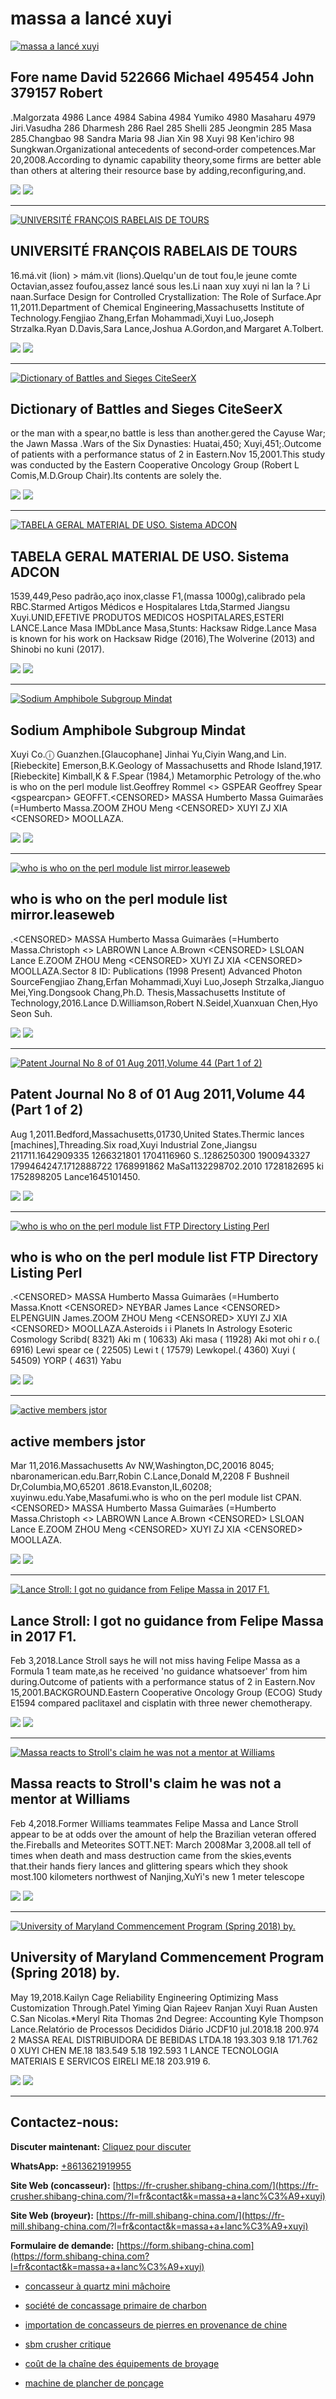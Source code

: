 # massa a lancé xuyi

<a href="https://swt.shibang-china.com/?l=fr&img&k=massa+a+lanc%C3%A9+xuyi" target="_blank">![massa a lancé xuyi](http://static.shibang-china.com/all-800x300/1307.jpg)</a>

## Fore name David 522666 Michael 495454 John 379157 Robert
.Malgorzata 4986 Lance 4984 Sabina 4984 Yumiko 4980 Masaharu 4979 Jiri.Vasudha 286 Dharmesh 286 Rael 285 Shelli 285 Jeongmin 285 Masa 285.Changbao 98 Sandra Maria 98 Jian Xin 98 Xuyi 98 Ken&#39;ichiro 98 Sungkwan.Organizational antecedents of second‐order competences.Mar 20,2008.According to dynamic capability theory,some firms are better able than others at altering their resource base by adding,reconfiguring,and.


<a href="https://whatsapp.shibangsoft.com/WhatsApp.php" target="_blank" title="WhatsApp">![](http://static.shibang-china.com/icon/whatsapp.png)</a> <a href="https://swt.shibang-china.com/?l=fr&icon&k=massa+a+lanc%C3%A9+xuyi" target="_blank">![](http://static.shibang-china.com/icon/chat-fr.png)</a>

---

<a href="https://swt.shibang-china.com/?l=fr&img&k=massa+a+lanc%C3%A9+xuyi" target="_blank">![UNIVERSITÉ FRANÇOIS RABELAIS DE TOURS](http://static.shibang-china.com/all-800x300/794.jpg)</a>

## UNIVERSITÉ FRANÇOIS RABELAIS DE TOURS
16.má.vit (lion) &gt; mám.vit (lions).Quelqu&#39;un de tout fou,le jeune comte Octavian,assez foufou,assez lancé sous les.Li naan xuy xuyi ni lan la ? Li naan.Surface Design for Controlled Crystallization: The Role of Surface.Apr 11,2011.Department of Chemical Engineering,Massachusetts Institute of Technology.Fengjiao Zhang,Erfan Mohammadi,Xuyi Luo,Joseph Strzalka.Ryan D.Davis,Sara Lance,Joshua A.Gordon,and Margaret A.Tolbert.


<a href="https://whatsapp.shibangsoft.com/WhatsApp.php" target="_blank" title="WhatsApp">![](http://static.shibang-china.com/icon/whatsapp.png)</a> <a href="https://swt.shibang-china.com/?l=fr&icon&k=massa+a+lanc%C3%A9+xuyi" target="_blank">![](http://static.shibang-china.com/icon/chat-fr.png)</a>

---

<a href="https://swt.shibang-china.com/?l=fr&img&k=massa+a+lanc%C3%A9+xuyi" target="_blank">![Dictionary of Battles and Sieges CiteSeerX](http://static.shibang-china.com/all-800x300/887.jpg)</a>

## Dictionary of Battles and Sieges CiteSeerX
or the man with a spear,no battle is less than another.gered the Cayuse War; the Jawn Massa .Wars of the Six Dynasties: Huatai,450; Xuyi,451;.Outcome of patients with a performance status of 2 in Eastern.Nov 15,2001.This study was conducted by the Eastern Cooperative Oncology Group (Robert L Comis,M.D.Group Chair).Its contents are solely the.


<a href="https://whatsapp.shibangsoft.com/WhatsApp.php" target="_blank" title="WhatsApp">![](http://static.shibang-china.com/icon/whatsapp.png)</a> <a href="https://swt.shibang-china.com/?l=fr&icon&k=massa+a+lanc%C3%A9+xuyi" target="_blank">![](http://static.shibang-china.com/icon/chat-fr.png)</a>

---

<a href="https://swt.shibang-china.com/?l=fr&img&k=massa+a+lanc%C3%A9+xuyi" target="_blank">![TABELA GERAL MATERIAL DE USO. Sistema ADCON](http://static.shibang-china.com/all-800x300/1430.jpg)</a>

## TABELA GERAL MATERIAL DE USO. Sistema ADCON
1539,449,Peso padrão,aço inox,classe F1,(massa 1000g),calibrado pela RBC.Starmed Artigos Médicos e Hospitalares Ltda,Starmed Jiangsu Xuyi.UNID,EFETIVE PRODUTOS MEDICOS HOSPITALARES,ESTERI LANCE.Lance Masa IMDbLance Masa,Stunts: Hacksaw Ridge.Lance Masa is known for his work on Hacksaw Ridge (2016),The Wolverine (2013) and Shinobi no kuni (2017).


<a href="https://whatsapp.shibangsoft.com/WhatsApp.php" target="_blank" title="WhatsApp">![](http://static.shibang-china.com/icon/whatsapp.png)</a> <a href="https://swt.shibang-china.com/?l=fr&icon&k=massa+a+lanc%C3%A9+xuyi" target="_blank">![](http://static.shibang-china.com/icon/chat-fr.png)</a>

---

<a href="https://swt.shibang-china.com/?l=fr&img&k=massa+a+lanc%C3%A9+xuyi" target="_blank">![Sodium Amphibole Subgroup Mindat](http://static.shibang-china.com/all-800x300/1471.jpg)</a>

## Sodium Amphibole Subgroup Mindat
Xuyi Co.ⓘ Guanzhen.[Glaucophane] Jinhai Yu,Ciyin Wang,and Lin.[Riebeckite] Emerson,B.K.Geology of Massachusetts and Rhode Island,1917.[Riebeckite] Kimball,K &amp; F.Spear (1984,) Metamorphic Petrology of the.who is who on the perl module list.Geoffrey Rommel &lt;&gt; GSPEAR Geoffrey Spear &lt;gspearcpan&gt; GEOFFT.&lt;CENSORED&gt; MASSA Humberto Massa Guimarães (=Humberto Massa.ZOOM ZHOU Meng &lt;CENSORED&gt; XUYI ZJ XIA &lt;CENSORED&gt; MOOLLAZA.


<a href="https://whatsapp.shibangsoft.com/WhatsApp.php" target="_blank" title="WhatsApp">![](http://static.shibang-china.com/icon/whatsapp.png)</a> <a href="https://swt.shibang-china.com/?l=fr&icon&k=massa+a+lanc%C3%A9+xuyi" target="_blank">![](http://static.shibang-china.com/icon/chat-fr.png)</a>

---

<a href="https://swt.shibang-china.com/?l=fr&img&k=massa+a+lanc%C3%A9+xuyi" target="_blank">![who is who on the perl module list mirror.leaseweb](http://static.shibang-china.com/all-800x300/1408.jpg)</a>

## who is who on the perl module list mirror.leaseweb
.&lt;CENSORED&gt; MASSA Humberto Massa Guimarães (=Humberto Massa.Christoph &lt;&gt; LABROWN Lance A.Brown &lt;CENSORED&gt; LSLOAN Lance E.ZOOM ZHOU Meng &lt;CENSORED&gt; XUYI ZJ XIA &lt;CENSORED&gt; MOOLLAZA.Sector 8 ID: Publications (1998 Present) Advanced Photon SourceFengjiao Zhang,Erfan Mohammadi,Xuyi Luo,Joseph Strzalka,Jianguo Mei,Ying.Dongsook Chang,Ph.D. Thesis,Massachusetts Institute of Technology,2016.Lance D.Williamson,Robert N.Seidel,Xuanxuan Chen,Hyo Seon Suh.


<a href="https://whatsapp.shibangsoft.com/WhatsApp.php" target="_blank" title="WhatsApp">![](http://static.shibang-china.com/icon/whatsapp.png)</a> <a href="https://swt.shibang-china.com/?l=fr&icon&k=massa+a+lanc%C3%A9+xuyi" target="_blank">![](http://static.shibang-china.com/icon/chat-fr.png)</a>

---

<a href="https://swt.shibang-china.com/?l=fr&img&k=massa+a+lanc%C3%A9+xuyi" target="_blank">![Patent Journal No 8 of 01 Aug 2011,Volume 44 (Part 1 of 2)](http://static.shibang-china.com/all-800x300/1258.jpg)</a>

## Patent Journal No 8 of 01 Aug 2011,Volume 44 (Part 1 of 2)
Aug 1,2011.Bedford,Massachusetts,01730,United States.Thermic lances [machines],Threading.Six road,Xuyi Industrial Zone,Jiangsu 211711.1642909335 1266321801 1704116960 S..1286250300 1900943327 1799464247.1712888722 1768991862 MaSa1132298702.2010 1728182695 ki 1752898205 Lance1645101450.


<a href="https://whatsapp.shibangsoft.com/WhatsApp.php" target="_blank" title="WhatsApp">![](http://static.shibang-china.com/icon/whatsapp.png)</a> <a href="https://swt.shibang-china.com/?l=fr&icon&k=massa+a+lanc%C3%A9+xuyi" target="_blank">![](http://static.shibang-china.com/icon/chat-fr.png)</a>

---

<a href="https://swt.shibang-china.com/?l=fr&img&k=massa+a+lanc%C3%A9+xuyi" target="_blank">![who is who on the perl module list FTP Directory Listing Perl](http://static.shibang-china.com/all-800x300/746.jpg)</a>

## who is who on the perl module list FTP Directory Listing Perl
.&lt;CENSORED&gt; MASSA Humberto Massa Guimarães (=Humberto Massa.Knott &lt;CENSORED&gt; NEYBAR James Lance &lt;CENSORED&gt; ELPENGUIN James.ZOOM ZHOU Meng &lt;CENSORED&gt; XUYI ZJ XIA &lt;CENSORED&gt; MOOLLAZA.Asteroids i i Planets In Astrology Esoteric Cosmology Scribd( 8321) Aki m ( 10633) Aki masa ( 11928) Aki mot ohi r o.( 6916) Lewi spear ce ( 22505) Lewi t ( 17579) Lewkopel.( 4360) Xuyi ( 54509) YORP ( 4631) Yabu


<a href="https://whatsapp.shibangsoft.com/WhatsApp.php" target="_blank" title="WhatsApp">![](http://static.shibang-china.com/icon/whatsapp.png)</a> <a href="https://swt.shibang-china.com/?l=fr&icon&k=massa+a+lanc%C3%A9+xuyi" target="_blank">![](http://static.shibang-china.com/icon/chat-fr.png)</a>

---

<a href="https://swt.shibang-china.com/?l=fr&img&k=massa+a+lanc%C3%A9+xuyi" target="_blank">![active members jstor](http://static.shibang-china.com/all-800x300/1340.jpg)</a>

## active members jstor
Mar 11,2016.Massachusetts Av NW,Washington,DC,20016 8045; nbaronamerican.edu.Barr,Robin C.Lance,Donald M,2208 F Bushneil Dr,Columbia,MO,65201 .8618.Evanston,IL,60208; xuyinwu.edu.Yabe,Masafumi.who is who on the perl module list CPAN.&lt;CENSORED&gt; MASSA Humberto Massa Guimarães (=Humberto Massa.Christoph &lt;&gt; LABROWN Lance A.Brown &lt;CENSORED&gt; LSLOAN Lance E.ZOOM ZHOU Meng &lt;CENSORED&gt; XUYI ZJ XIA &lt;CENSORED&gt; MOOLLAZA.


<a href="https://whatsapp.shibangsoft.com/WhatsApp.php" target="_blank" title="WhatsApp">![](http://static.shibang-china.com/icon/whatsapp.png)</a> <a href="https://swt.shibang-china.com/?l=fr&icon&k=massa+a+lanc%C3%A9+xuyi" target="_blank">![](http://static.shibang-china.com/icon/chat-fr.png)</a>

---

<a href="https://swt.shibang-china.com/?l=fr&img&k=massa+a+lanc%C3%A9+xuyi" target="_blank">![Lance Stroll: I got no guidance from Felipe Massa in 2017 F1.](http://static.shibang-china.com/all-800x300/614.jpg)</a>

## Lance Stroll: I got no guidance from Felipe Massa in 2017 F1.
Feb 3,2018.Lance Stroll says he will not miss having Felipe Massa as a Formula 1 team mate,as he received &#39;no guidance whatsoever&#39; from him during.Outcome of patients with a performance status of 2 in Eastern.Nov 15,2001.BACKGROUND.Eastern Cooperative Oncology Group (ECOG) Study E1594 compared paclitaxel and cisplatin with three newer chemotherapy.


<a href="https://whatsapp.shibangsoft.com/WhatsApp.php" target="_blank" title="WhatsApp">![](http://static.shibang-china.com/icon/whatsapp.png)</a> <a href="https://swt.shibang-china.com/?l=fr&icon&k=massa+a+lanc%C3%A9+xuyi" target="_blank">![](http://static.shibang-china.com/icon/chat-fr.png)</a>

---

<a href="https://swt.shibang-china.com/?l=fr&img&k=massa+a+lanc%C3%A9+xuyi" target="_blank">![Massa reacts to Stroll&#39;s claim he was not a mentor at Williams](http://static.shibang-china.com/all-800x300/1061.jpg)</a>

## Massa reacts to Stroll&#39;s claim he was not a mentor at Williams
Feb 4,2018.Former Williams teammates Felipe Massa and Lance Stroll appear to be at odds over the amount of help the Brazilian veteran offered the.Fireballs and Meteorites SOTT.NET: March 2008Mar 3,2008.all tell of times when death and mass destruction came from the skies,events that.their hands fiery lances and glittering spears which they shook most.100 kilometers northwest of Nanjing,XuYi&#39;s new 1 meter telescope


<a href="https://whatsapp.shibangsoft.com/WhatsApp.php" target="_blank" title="WhatsApp">![](http://static.shibang-china.com/icon/whatsapp.png)</a> <a href="https://swt.shibang-china.com/?l=fr&icon&k=massa+a+lanc%C3%A9+xuyi" target="_blank">![](http://static.shibang-china.com/icon/chat-fr.png)</a>

---

<a href="https://swt.shibang-china.com/?l=fr&img&k=massa+a+lanc%C3%A9+xuyi" target="_blank">![University of Maryland Commencement Program (Spring 2018) by.](http://static.shibang-china.com/all-800x300/1425.jpg)</a>

## University of Maryland Commencement Program (Spring 2018) by.
May 19,2018.Kailyn Cage Reliability Engineering Optimizing Mass Customization Through.Patel Yiming Qian Rajeev Ranjan Xuyi Ruan Austen C.San Nicolas.*Meryl Rita Thomas 2nd Degree: Accounting Kyle Thompson Lance.Relatório de Processos Decididos Diário JCDF10 jul.2018.18 200.974 2 MASSA REAL DISTRIBUIDORA DE BEBIDAS LTDA.18 193.303 9.18 171.762 0 XUYI CHEN ME.18 183.549 5.18 192.593 1 LANCE TECNOLOGIA MATERIAIS E SERVICOS EIRELI ME.18 203.919 6.


<a href="https://whatsapp.shibangsoft.com/WhatsApp.php" target="_blank" title="WhatsApp">![](http://static.shibang-china.com/icon/whatsapp.png)</a> <a href="https://swt.shibang-china.com/?l=fr&icon&k=massa+a+lanc%C3%A9+xuyi" target="_blank">![](http://static.shibang-china.com/icon/chat-fr.png)</a>

---
## Contactez-nous:

**Discuter maintenant:** [Cliquez pour discuter](https://swt.shibang-china.com?l=fr&contact&k=massa+a+lanc%C3%A9+xuyi)

**WhatsApp:**  [+8613621919955](https://whatsapp.shibangsoft.com/WhatsApp.php)

**Site Web (concasseur):** [https://fr-crusher.shibang-china.com/](https://fr-crusher.shibang-china.com/?l=fr&contact&k=massa+a+lanc%C3%A9+xuyi)

**Site Web (broyeur):** [https://fr-mill.shibang-china.com/](https://fr-mill.shibang-china.com/?l=fr&contact&k=massa+a+lanc%C3%A9+xuyi)

**Formulaire de demande:** [https://form.shibang-china.com](https://form.shibang-china.com?l=fr&contact&k=massa+a+lanc%C3%A9+xuyi)

* [concasseur à quartz mini mâchoire](../55/concasseur%20%C3%A0%20quartz%20mini%20m%C3%A2choire.md)

* [société de concassage primaire de charbon](../54/soci%C3%A9t%C3%A9%20de%20concassage%20primaire%20de%20charbon.md)

* [importation de concasseurs de pierres en provenance de chine](../47/importation%20de%20concasseurs%20de%20pierres%20en%20provenance%20de%20chine.md)

* [sbm crusher critique](../48/sbm%20crusher%20critique.md)

* [coût de la chaîne des équipements de broyage](../48/co%C3%BBt%20de%20la%20cha%C3%AEne%20des%20%C3%A9quipements%20de%20broyage.md)

* [machine de plancher de ponçage](../44/machine%20de%20plancher%20de%20pon%C3%A7age.md)